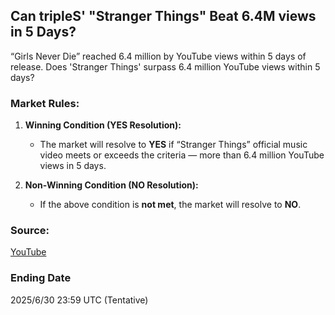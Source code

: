 ## Can tripleS' "Stranger Things" Beat 6.4M views in 5 Days?

“Girls Never Die” reached 6.4 million by YouTube views within 5 days of release. Does 'Stranger Things' surpass 6.4 million YouTube views within 5 days?

### Market Rules:
1. **Winning Condition (YES Resolution):**  
   - The market will resolve to **YES** if “Stranger Things” official music video meets or exceeds the criteria — more than 6.4 million YouTube views in 5 days.

2. **Non-Winning Condition (NO Resolution):**  
   - If the above condition is **not met**, the market will resolve to **NO**.

### Source:  
[YouTube](https://www.youtube.com/)

### Ending Date
2025/6/30 23:59 UTC (Tentative)
